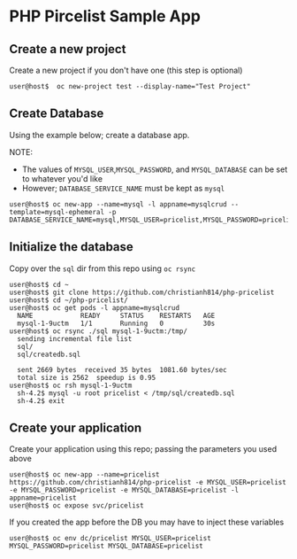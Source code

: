 # PHP Pircelist Sample App

## Create a new project

Create a new project if you don't have one (this step is optional)
```
user@host$  oc new-project test --display-name="Test Project"
```

## Create Database 

Using the example below; create a database app.

NOTE: 
  * The values of `MYSQL_USER`,`MYSQL_PASSWORD`, and `MYSQL_DATABASE` can be set to whatever you'd like
  * However; `DATABASE_SERVICE_NAME` must be kept as `mysql`

```
user@host$ oc new-app --name=mysql -l appname=mysqlcrud --template=mysql-ephemeral -p DATABASE_SERVICE_NAME=mysql,MYSQL_USER=pricelist,MYSQL_PASSWORD=pricelist,MYSQL_DATABASE=pricelist
```

## Initialize the database 

Copy over the `sql` dir from this repo using `oc rsync`
```
user@host$ cd ~
user@host$ git clone https://github.com/christianh814/php-pricelist
user@host$ cd ~/php-pricelist/
user@host$ oc get pods -l appname=mysqlcrud
  NAME            READY     STATUS    RESTARTS   AGE
  mysql-1-9uctm   1/1       Running   0          30s
user@host$ oc rsync ./sql mysql-1-9uctm:/tmp/
  sending incremental file list
  sql/
  sql/createdb.sql

  sent 2669 bytes  received 35 bytes  1081.60 bytes/sec
  total size is 2562  speedup is 0.95 
user@host$ oc rsh mysql-1-9uctm 
  sh-4.2$ mysql -u root pricelist < /tmp/sql/createdb.sql 
  sh-4.2$ exit
```

## Create your application

Create your application using this repo; passing the parameters you used above
```
user@host$ oc new-app --name=pricelist https://github.com/christianh814/php-pricelist -e MYSQL_USER=pricelist -e MYSQL_PASSWORD=pricelist -e MYSQL_DATABASE=pricelist -l appname=pricelist
user@host$ oc expose svc/pricelist
```

If you created the app before the DB you may have to inject these variables
```
user@host$ oc env dc/pricelist MYSQL_USER=pricelist MYSQL_PASSWORD=pricelist MYSQL_DATABASE=pricelist
```
